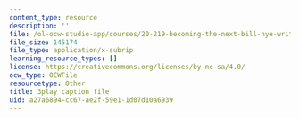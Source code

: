 ```yaml
---
content_type: resource
description: ''
file: /ol-ocw-studio-app/courses/20-219-becoming-the-next-bill-nye-writing-and-hosting-the-educational-show-january-iap-2015/a27a6894cc67ae2f59e11d07d10a6939_VBgVRviSKek.srt
file_size: 145174
file_type: application/x-subrip
learning_resource_types: []
license: https://creativecommons.org/licenses/by-nc-sa/4.0/
ocw_type: OCWFile
resourcetype: Other
title: 3play caption file
uid: a27a6894-cc67-ae2f-59e1-1d07d10a6939
---
```

